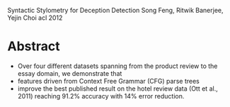 Syntactic Stylometry for Deception Detection
Song Feng, Ritwik Banerjee, Yejin Choi
acl 2012

# Abstract

* Over four different datasets spanning 
  from the product review to the essay domain, we demonstrate that 
* features driven from Context Free Grammar (CFG) parse trees 
* improve the best published result on the hotel review data (Ott et al.,
  2011) reaching 91.2% accuracy with 14% error reduction.
